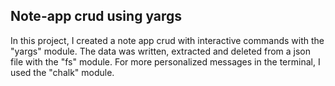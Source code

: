## Note-app crud using yargs

In this project, I created a note app crud with interactive commands with the "yargs" module. 
The data was written, extracted and deleted from a json file with the "fs" module.
For more personalized messages in the terminal, I used the "chalk" module.